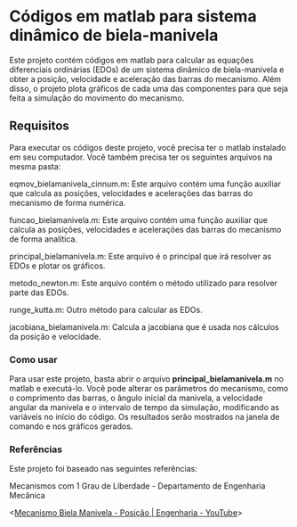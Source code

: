 # Códigos em matlab para sistema dinâmico de biela-manivela #

Este projeto contém códigos em matlab para calcular as equações diferenciais ordinárias (EDOs) de um sistema dinâmico de biela-manivela e obter a posição, velocidade e aceleração das barras do mecanismo. Além disso, o projeto plota gráficos de cada uma das componentes para que seja feita a simulação do movimento do mecanismo.

## Requisitos ##
Para executar os códigos deste projeto, você precisa ter o matlab instalado em seu computador. Você também precisa ter os seguintes arquivos na mesma pasta:

eqmov_bielamanivela_cinnum.m: Este arquivo contém uma função auxiliar que calcula as posições, velocidades e acelerações das barras do mecanismo de forma numérica.


funcao_bielamanivela.m: Este arquivo contém uma função auxiliar que calcula as posições, velocidades e acelerações das barras do mecanismo de forma analítica.


principal_bielamanivela.m: Este arquivo é o principal que irá resolver as EDOs e plotar os gráficos.


metodo_newton.m: Este arquivo contém o método utilizado para resolver parte das EDOs.


runge_kutta.m: Outro método para calcular as EDOs.


jacobiana_bielamanivela.m: Calcula a jacobiana que é usada nos cálculos da posição e velocidade.


### Como usar ###
Para usar este projeto, basta abrir o arquivo **principal_bielamanivela.m** no matlab e executá-lo. Você pode alterar os parâmetros do mecanismo, como o comprimento das barras, o ângulo inicial da manivela, a velocidade angular da manivela e o intervalo de tempo da simulação, modificando as variáveis no início do código. Os resultados serão mostrados na janela de comando e nos gráficos gerados.

### Referências ###


Este projeto foi baseado nas seguintes referências:

Mecanismos com 1 Grau de Liberdade - Departamento de Engenharia Mecânica


<[Mecanismo Biela Manivela - Posição | Engenharia - YouTube](https://www.youtube.com/watch?v=BeseyBNOAj0)>
